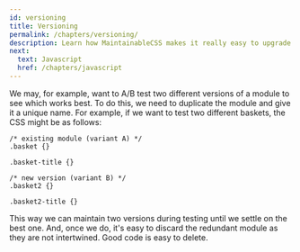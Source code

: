 ```yaml
---
id: versioning
title: Versioning
permalink: /chapters/versioning/
description: Learn how MaintainableCSS makes it really easy to upgrade and AB test modules for rapidly evolving websites.
next:
  text: Javascript
  href: /chapters/javascript
---
```


We may, for example, want to A/B test two different versions of a module to see which works best. To do this, we need to duplicate the module and give it a unique name. For example, if we want to test two different baskets, the CSS might be as follows:

	/* existing module (variant A) */
	.basket {}

	.basket-title {}

	/* new version (variant B) */
	.basket2 {}

	.basket2-title {}

This way we can maintain two versions during testing until we settle on the best one. And, once we do, it's easy to discard the redundant module as they are not intertwined. Good code is easy to delete.